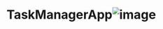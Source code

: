 # TaskManagerApp![image](https://user-images.githubusercontent.com/107117948/172654586-550b4bf1-81a0-461d-ad1f-6876a549e11c.png)

